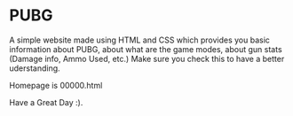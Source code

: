 # PUBG

A simple website made using HTML and CSS which provides you basic information about PUBG, about what are the game modes, about gun stats (Damage info, Ammo Used, etc.)
Make sure you check this to have a better uderstanding.

Homepage is 00000.html

Have a Great Day :).
